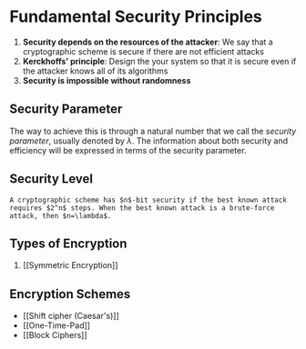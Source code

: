 # Fundamental Security Principles

1. **Security depends on the resources of the attacker**: We say that a cryptographic scheme is secure if there are not efficient attacks
2. **Kerckhoffs' principle**: Design the your system so that it is secure even if the attacker knows all of its algorithms
3. **Security is impossible without randomness**

## Security Parameter

The way to achieve this is through a natural number that we call the _security parameter_, usually denoted by $\lambda$. The information about both security and efficiency will be expressed in terms of the security parameter.

## Security Level 

```ad-abstract
A cryptographic scheme has $n$-bit security if the best known attack requires $2^n$ steps. When the best known attack is a brute-force attack, then $n=\lambda$.
```

## Types of Encryption
 1. [[Symmetric Encryption]]

## Encryption Schemes
* [[Shift cipher (Caesar's)]]
* [[One-Time-Pad]]
* [[Block Ciphers]]

